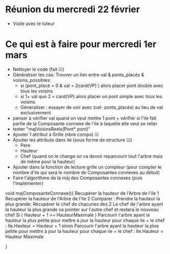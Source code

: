# Réunion du mercredi 22 février
- Visite avec le tuteur

# Ce qui est à faire pour mercredi 1er mars
- Nettoyer le code (fait ☑)
- Généraliser les cas: Trouver un lien entre val & ponts_placés & voisins_possibles:
  - si (pont_placé = 0 & val = 2card(VP) ) alors placer pont double avec tous les voisins
  - si 1+ val quo 2 = card(VP) alors placer un pont simple avec tous les voisins
  - Généraliser : essayer de voir avec (val- ponts_placés) au lieu de val exclusivement
- penser à vérifier val quand on veut mettre 1 pont + vérifier si l'ile fait partie de la Composante connexe de l'ile à laquelle elle veut se relier
- tester "majVoisinsReels(Pont* pont)"
- Ajouter 1 attribut à Grille (nbre compo) ☑
- Ajouter les attributs dans ile (sous forme de structure ☑)
  - Pere
  - Hauteur
  - Chef (quand on le change on va devoir reparcourir tout l'arbre mais de même pour la hauteur)
- Ajouter dans la fonction de lecture grille un compteur (pour compter le nombre d'ile qui sera le nombre de Composantes connexes au début)
- Faire l'algorithme de la màj des Composantes connexes (puis l'implémenter)

void majComposanteConnexe(){
    Recupérer la hauteur de l'Arbre de l'ile 1
    Recupérer la hauteur de l'Arbre de l'ile 2
    Comparer : Prendre la hauteur la plus grande:
    Récupérer le chef de chacunes des 2
    Le chef de l'arbre ayant la hauteur la plus grande va pointer sur l'autre chef et restera le nouveau chef
    Si ( Hauteur + 1 >= HauteurMaximale )
        Parcourir l'arbre ayant la hauteur la plus petite pour mettre à jour la hauteur pour chaque ile + le chef :
            Ile.Hauteur = Hauteur + 1
    sinon
        Parcourir l'arbre ayant la hauteur la plus petite pour mettre à jour la hauteur pour chaque ile + le chef :
            Ile.Hauteur = Hauteur Maximale

}
